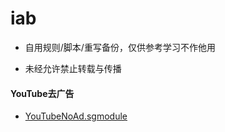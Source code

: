 # iab
* 自用规则/脚本/重写备份，仅供参考学习不作他用

* 未经允许禁止转载与传播


#### YouTube去广告
* [YouTubeNoAd.sgmodule](https://raw.githubusercontent.com/iab0x00/ProxyRules/main/Rewrite/YouTubeNoAd.sgmodule)
